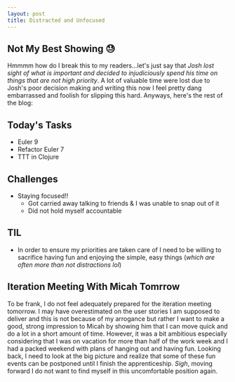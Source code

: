 ```yaml
---
layout: post
title: Distracted and Unfocused 
---
```


## Not My Best Showing :sweat:

Hmmmm how do I break this to my readers...let's just say that _Josh lost sight of what is important and decided to injudiciously spend his time on things that are not high priority_. A lot of valuable time were lost due to Josh's poor decision making and writing this now I feel pretty dang embarrassed and foolish for slipping this hard. Anyways, here's the rest of the blog: 

## Today's Tasks

* Euler 9 
* Refactor Euler 7 
* TTT in Clojure 

## Challenges

* Staying focused!!
    * Got carried away talking to friends & I was unable to snap out of it
    * Did not hold myself accountable  

## TIL

* In order to ensure my priorities are taken care of I need to be willing to sacrifice having fun and enjoying the simple, easy things (_which are often more than not distractions lol_)

## Iteration Meeting With Micah Tomrrow 

To be frank, I do not feel adequately prepared for the iteration meeting tomorrow. I may have overestimated on the user stories I am supposed to deliver and this is not because of my arrogance but rather I want to make a good, strong impression to Micah by showing him that I can move quick and do a lot in a short amount of time. However, it was a bit ambitious especially considering that I was on vacation for more than half of the work week and I had a packed weekend with plans of hanging out and having fun. Looking back, I need to look at the big picture and realize that some of these fun events can be postponed until I finish the apprenticeship. *Sigh*, moving forward I do not want to find myself in this uncomfortable position again. 
